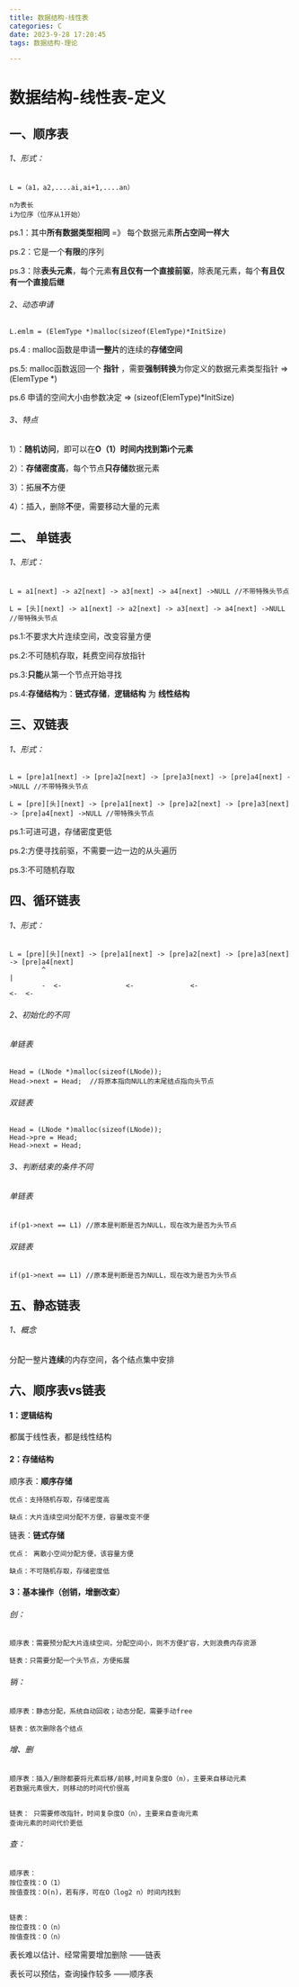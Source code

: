 ```yaml
---
title: 数据结构-线性表
categories: C
date: 2023-9-28 17:20:45
tags: 数据结构-理论

---
```


# 数据结构-线性表-定义

## 一、顺序表

###### 1、形式：

```
L =（a1，a2,....ai,ai+1,....an）

n为表长
i为位序（位序从1开始）
```

ps.1：其中**所有数据类型相同** =》 每个数据元素**所占空间一样大**

ps.2：它是一个**有限**的序列

ps.3：除**表头元素**，每个元素**有且仅有一个直接前驱**，除表尾元素，每个**有且仅有一个直接后继**

<!--more-->

###### 2、动态申请

```
L.emlm = (ElemType *)malloc(sizeof(ElemType)*InitSize)
```

ps.4 : malloc函数是申请**一整片**的连续的**存储空间**

ps.5: malloc函数返回一个 **指针** ，需要**强制转换**为你定义的数据元素类型指针	=> (ElemType *)

ps.6 申请的空间大小由参数决定 =>  (sizeof(ElemType)*InitSize)

###### 3、特点

1）：**随机访问**，即可以在**O（1）**时间内找到**第i个元素**

2）：**存储密度高**，每个节点**只存储**数据元素

3）：拓展**不**方便

4）：插入，删除**不**便，需要移动大量的元素

## 二、 单链表

###### 1、形式：

``` 
L = a1[next] -> a2[next] -> a3[next] -> a4[next] ->NULL //不带特殊头节点

L = [头][next] -> a1[next] -> a2[next] -> a3[next] -> a4[next] ->NULL //带特殊头节点
```

ps.1:不要求大片连续空间，改变容量方便

ps.2:不可随机存取，耗费空间存放指针

ps.3:**只能**从第一个节点开始寻找

ps.4:**存储结构**为：**链式存储**，**逻辑结构** 为 **线性结构**

## 三、双链表

###### 1、形式：

```
L = [pre]a1[next] -> [pre]a2[next] -> [pre]a3[next] -> [pre]a4[next] ->NULL //不带特殊头节点

L = [pre][头][next] -> [pre]a1[next] -> [pre]a2[next] -> [pre]a3[next] -> [pre]a4[next] ->NULL //带特殊头节点
```

ps.1:可进可退，存储密度更低

ps.2:方便寻找前驱，不需要一边一边的从头遍历

ps.3:不可随机存取

## 四、循环链表

###### 1、形式：

```
L = [pre][头][next] -> [pre]a1[next] -> [pre]a2[next] -> [pre]a3[next] -> [pre]a4[next] 
		^																		|
		-  <-                <-              <-                            <-  <-  
```

###### 2、初始化的不同

###### 单链表

```
Head = (LNode *)malloc(sizeof(LNode));
Head->next = Head; 	//将原本指向NULL的末尾结点指向头节点
```

###### 双链表

```
Head = (LNode *)malloc(sizeof(LNode));
Head->pre = Head;
Head->next = Head;
```

###### 3、判断结束的条件不同

###### 单链表

```
if(p1->next == L1) //原本是判断是否为NULL，现在改为是否为头节点
```

###### 双链表

```
if(p1->next == L1) //原本是判断是否为NULL，现在改为是否为头节点
```

## 五、静态链表

###### 1、概念

分配一整片**连续**的内存空间，各个结点集中安排

## 六、顺序表vs链表

#### 1：逻辑结构

都属于线性表，都是线性结构

#### 2：存储结构

顺序表：**顺序存储**

```
优点：支持随机存取，存储密度高

缺点：大片连续空间分配不方便，容量改变不便
```

链表：**链式存储**

```
优点： 离散小空间分配方便，该容量方便

缺点：不可随机存取，存储密度低
```

#### 3：基本操作（创销，增删改查）

###### 创：

```
顺序表：需要预分配大片连续空间，分配空间小，则不方便扩容，大则浪费内存资源

链表：只需要分配一个头节点，方便拓展
```

###### 销：

```
顺序表：静态分配，系统自动回收；动态分配，需要手动free

链表：依次删除各个结点
```

###### 增、删

```
顺序表：插入/删除都要将元素后移/前移,时间复杂度O（n），主要来自移动元素
若数据元素很大，则移动的时间代价很高


链表： 只需要修改指针，时间复杂度O（n），主要来自查询元素
查询元素的时间代价更低
```

###### 查：

```
顺序表：
按位查找：O（1）
按值查找：O(n)，若有序，可在O（log2 n）时间内找到


链表：
按位查找：O（n）
按值查找：O（n）
```

表长难以估计、经常需要增加删除 ——链表

表长可以预估，查询操作较多 		——顺序表
